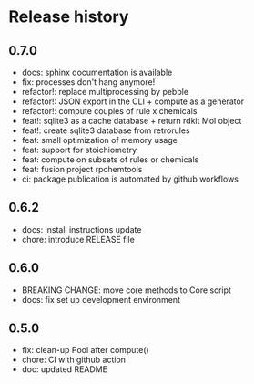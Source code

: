 # Release history

## 0.7.0
- docs: sphinx documentation is available
- fix: processes don't hang anymore!
- refactor!: replace multiprocessing by pebble
- refactor!: JSON export in the CLI + compute as a generator
- refactor!: compute couples of rule x chemicals
- feat!: sqlite3 as a cache database + return rdkit Mol object
- feat!: create sqlite3 database from retrorules
- feat: small optimization of memory usage
- feat: support for stoichiometry
- feat: compute on subsets of rules or chemicals  
- feat: fusion project rpchemtools
- ci: package publication is automated by github workflows

## 0.6.2
- docs: install instructions update
- chore: introduce RELEASE file

## 0.6.0
- BREAKING CHANGE: move core methods to Core script
- docs: fix set up development environment

## 0.5.0
- fix: clean-up Pool after compute()
- chore: CI with github action
- doc: updated README


